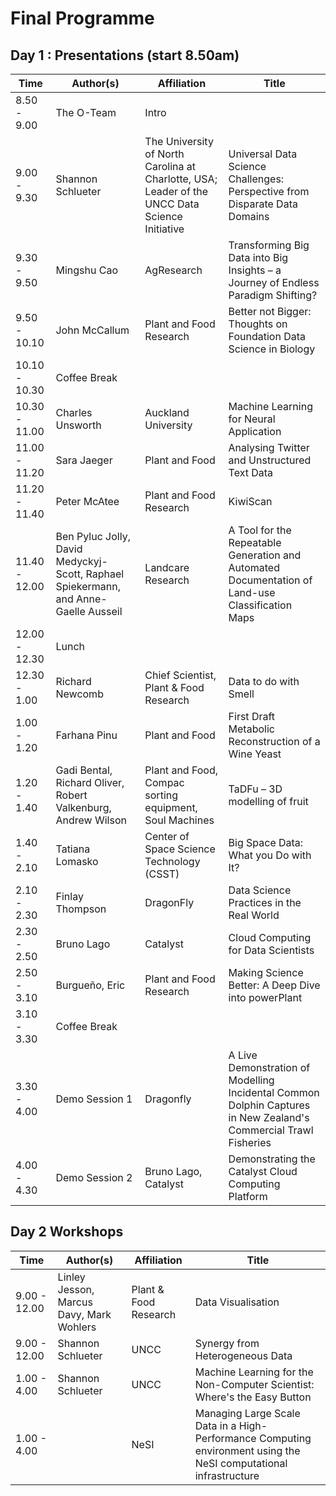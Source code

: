 # Final Programme

## Day 1 : Presentations (start 8.50am)

| Time        | Author(s)            | Affiliation                            | Title                                                        |
|-------------|---------------------------------------------------------------|------------------------------------------------------------------------------------------------|--------------------------------------------------------------------------------------------------|
| 8.50 - 9.00   | The O-Team           | Intro | |  
| 9.00 - 9.30   | Shannon Schlueter                                         | The University of North Carolina at Charlotte, USA; Leader of the UNCC Data Science Initiative | Universal Data Science Challenges: Perspective from Disparate Data Domains                       |
| 9.30 - 9.50   | Mingshu Cao                                                   | AgResearch                                                                                     | Transforming Big Data into Big Insights – a Journey of Endless Paradigm Shifting?                |
| 9.50 - 10.10  | John McCallum       | Plant and Food Research                 | Better not Bigger: Thoughts on Foundation Data Science in Biology |                                                                                                  
| 10.10 - 10.30   | Coffee Break        | | 
| 10.30 - 11.00  | Charles Unsworth                                        | Auckland University                                                                            | Machine Learning for Neural Application                                                          |
| 11.00 - 11.20   | Sara Jaeger                                                   | Plant and Food                                                                                 | Analysing Twitter and Unstructured Text Data                                                     |
| 11.20 - 11.40   | Peter McAtee        | Plant and Food Research                | KiwiScan                    |
| 11.40 - 12.00   | Ben Pyluc Jolly, David Medyckyj-Scott, Raphael Spiekermann, and Anne-Gaelle Ausseil | Landcare Research | A Tool for the Repeatable Generation and Automated Documentation of Land-use Classification Maps |
| 12.00 - 12.30   | Lunch        | | 
| 12.30 - 1.00 | Richard Newcomb        | Chief Scientist, Plant & Food Research | Data to do with Smell |
| 1.00 - 1.20  | Farhana Pinu        | Plant and Food | First Draft Metabolic Reconstruction of a Wine Yeast |
| 1.20 - 1.40   | Gadi Bental, Richard Oliver, Robert Valkenburg, Andrew Wilson | Plant and Food, Compac sorting equipment, Soul Machines | TaDFu – 3D modelling of fruit  |
| 1.40 - 2.10 | Tatiana Lomasko                                               | Center of Space Science Technology (CSST)                                                      | Big Space Data: What you Do with It?                                                             |
| 2.10 - 2.30 | Finlay Thompson      | DragonFly   | Data Science Practices in the Real World                                          |
| 2.30 - 2.50 | Bruno Lago                                                    | Catalyst                                                                                       | Cloud Computing for Data Scientists                                                              |
| 2.50 - 3.10   | Burgueño, Eric                                                | Plant and Food Research                                                                        | Making Science Better: A Deep Dive into powerPlant                                               |
| 3.10 - 3.30 | Coffee Break | | 
| 3.30 - 4.00   | Demo Session 1       | Dragonfly | A Live Demonstration of Modelling Incidental Common Dolphin Captures in New Zealand's Commercial Trawl Fisheries | 
| 4.00 - 4.30   | Demo Session 2       | Bruno Lago, Catalyst | Demonstrating the Catalyst Cloud Computing Platform | 


## Day 2 Workshops


| Time        | Author(s)            | Affiliation                            | Title                                                        |
|-------------|---------------------------------------------------------------|------------------------------------------------------------------------------------------------|--------------------------------------------------------------------------------------------------|
| 9.00 - 12.00 | Linley Jesson, Marcus Davy, Mark Wohlers |  Plant & Food Research | Data Visualisation | 
| 9.00 - 12.00 | Shannon Schlueter | UNCC | Synergy from Heterogeneous Data |
| 1.00 - 4.00  | Shannon Schlueter | UNCC | Machine Learning for the Non-Computer Scientist: Where's the Easy Button | 
| 1.00 - 4.00  |  | NeSI | Managing Large Scale Data in a High-Performance Computing environment using the NeSI computational infrastructure |
